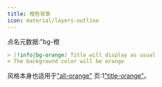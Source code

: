 ```yaml
---
title: 橙色背景
icon: material/layers-outline
---
```


点名元数据:"bg-橙

```md
> [!info|bg-orange] Title will display as usual
> The background color will be orange
```

风格本身也适用于["all-orange"](../combined-styling/page-8.md)
页:1["title-orange"](../title-styling/page-8.md)。

